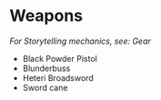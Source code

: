 # Weapons
_For Storytelling mechanics, see: Gear_

* Black Powder Pistol
* Blunderbuss
* Heteri Broadsword
* Sword cane